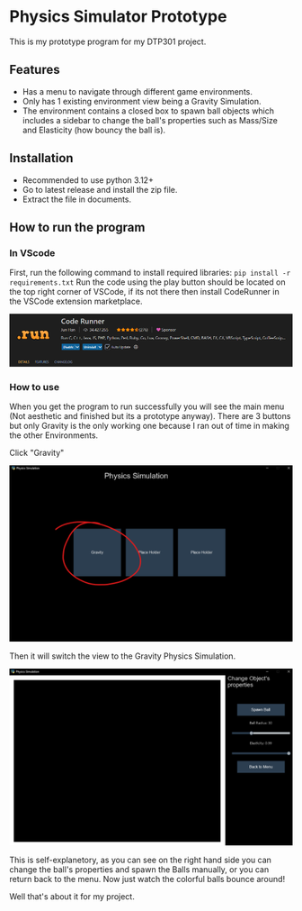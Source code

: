 # Physics Simulator Prototype
This is my prototype program for my DTP301 project.

## Features
- Has a menu to navigate through different game environments.
- Only has 1 existing environment view being a Gravity Simulation.
- The environment contains a closed box to spawn ball objects which includes a sidebar to change the ball's properties such as Mass/Size and Elasticity (how bouncy the ball is).

## Installation
- Recommended to use python 3.12+
- Go to latest release and install the zip file.
- Extract the file in documents.

## How to run the program
### In VScode
First, run the following command to install required libraries: `pip install -r requirements.txt`
Run the code using the play button should be located on the top right corner of VSCode, if its not there then install CodeRunner in the VSCode extension marketplace.

<img src="./images/CodeRunner.png" alt="CodeRunner" width="600">

### How to use
When you get the program to run successfully you will see the main menu (Not aesthetic and finished but its a prototype anyway).
There are 3 buttons but only Gravity is the only working one because I ran out of time in making the other Environments.

Click "Gravity"

<img src="./images/Menu.png" alt="Menu" width="600">

Then it will switch the view to the Gravity Physics Simulation.

<img src="./images/Simulation.png" alt="Physics Simulation" width="600">

This is self-explanetory, as you can see on the right hand side you can change the ball's properties and spawn the Balls manually, or you can return back to the menu.
Now just watch the colorful balls bounce around!

Well that's about it for my project.

